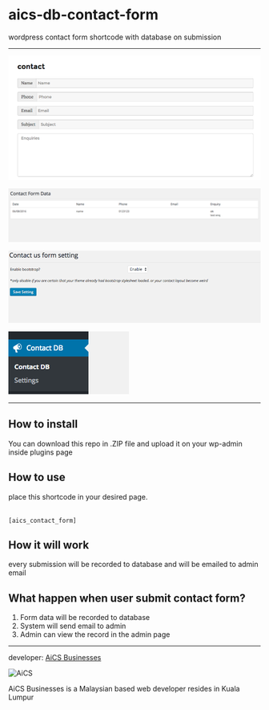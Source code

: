 # aics-db-contact-form

wordpress contact form shortcode with database on submission

---

![example form](screenshot/example-form.png)

![admin page](screenshot/admin-page-list-data.png)

![settings page](screenshot/admin-page-setting.png)

![admin menu](screenshot/admin-page-menu.png)

---

## How to install

You can download this repo in .ZIP file and upload it on your wp-admin inside plugins page


## How to use

place this shortcode in your desired page.

```

[aics_contact_form]

```

## How it will work

every submission will be recorded to database and will be emailed to admin email

## What happen when user submit contact form?

1. Form data will be recorded to database
2. System will send email to admin
3. Admin can view the record in the admin page

---
developer: [AiCS Businesses](http://aics.my)

![AiCS](http://aics.my/templates/aics/img/aics-web-logo.png "AiCS Businesses")

AiCS Businesses is a Malaysian based web developer resides in Kuala Lumpur